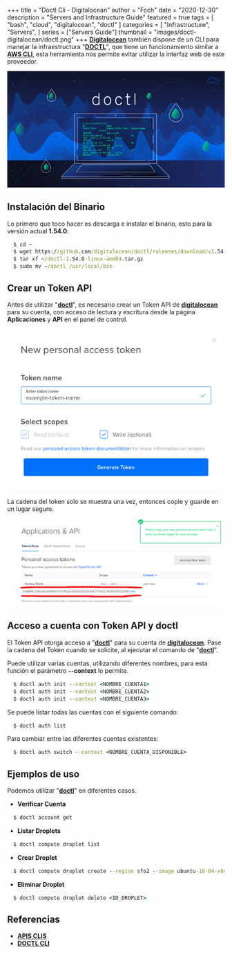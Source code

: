+++
title = "Doctl Cli - Digitalocean"
author = "Fcch"
date = "2020-12-30"
description = "Servers and Infrastructure Guide"
featured = true
tags = [
    "bash",
    "cloud",
    "digitalocean",
    "doctl"
]
categories = [
    "Infrastructure",
    "Servers",
]
series = ["Servers Guide"]
thumbnail = "images/doctl-digitalocean/doctl.png"
+++
**[Digitalocean](https://digitalocean.com)** también dispone de un CLI para manejar la infraestructura "**[DOCTL](https://www.digitalocean.com/docs/apis-clis/doctl/reference/)**", que tiene un funcionamiento similar a **[AWS CLI](https://docs.aws.amazon.com/cli/latest/userguide/cli-chap-install.html)**, esta herramienta nos permite evitar utilizar la interfaz web de este proveedor.

<!--more-->

![](/images/doctl-digitalocean/doctl.png)

## Instalación del Binario

Lo primero que toco hacer es descarga e instalar el binario, esto para la versión actual **1.54.0**:

```cmd
  $ cd ~
  $ wget https://github.com/digitalocean/doctl/releases/download/v1.54.0/doctl-1.54.0-linux-amd64.tar.gz
  $ tar xf ~/doctl-1.54.0-linux-amd64.tar.gz
  $ sudo mv ~/doctl /usr/local/bin
```

## Crear un Token API

Antes de utilizar "**[doctl](https://www.digitalocean.com/docs/apis-clis/doctl/reference/)**", es necesario crear un Token API de **[digitalocean](https://digitalocean.com)** para su cuenta, con acceso de lectura y escritura desde la página **Aplicaciones** y **API** en el panel de control. 

![](/images/doctl-digitalocean/token-api-name.png)

La cadena del token solo se muestra una vez, entonces copie y guarde en un lugar seguro.

![](/images/doctl-digitalocean/token-api-value.png)

## Acceso a cuenta con Token API y doctl

El Token API otorga acceso a "**[doctl](https://www.digitalocean.com/docs/apis-clis/doctl/reference/)**" para su cuenta de **[digitalocean](https://digitalocean.com)**. Pase la cadena del Token cuando se solicite, al ejecutar el comando de "**[doctl](https://www.digitalocean.com/docs/apis-clis/doctl/reference/)**".

Puede utilizar varias cuentas, utilizando diferentes nombres, para esta función el parámetro **--context** lo permite.

```cmd
  $ doctl auth init --context <NOMBRE_CUENTA1>
  $ doctl auth init --context <NOMBRE_CUENTA2>
  $ doctl auth init --context <NOMBRE_CUENTA3>
```

Se puede listar todas las cuentas con el siguiente comando:

```cmd
  $ doctl auth list
```

Para cambiar entre las diferentes cuentas existentes:

```cmd
  $ doctl auth switch --context <NOMBRE_CUENTA_DISPONIBLE>
```

## Ejemplos de uso

Podemos utilizar "**[doctl](https://www.digitalocean.com/docs/apis-clis/doctl/reference/)**" en diferentes casos.

- **Verificar Cuenta** 

```cmd
  $ doctl account get
```

- **Listar Droplets**

```cmd
  $ doctl compute droplet list
```

- **Crear Droplet**

```cmd
  $ doctl compute droplet create --region sfo2 --image ubuntu-18-04-x64 --size s-1vcpu-1gb <NOMBRE_DROPLET>
```

- **Eliminar Droplet**

```cmd
  $ doctl compute droplet delete <ID_DROPLET>
```

## Referencias

- [**APIS CLIS**](https://www.digitalocean.com/docs/apis-clis/)
- [**DOCTL CLI**](https://www.digitalocean.com/docs/apis-clis/doctl/)